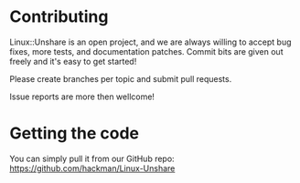 Contributing
==============
Linux::Unshare is an open project, and we are always willing to accept bug fixes, more tests, and documentation patches. 
Commit bits are given out freely and it's easy to get started!

Please create branches per topic and submit pull requests.

Issue reports are more then wellcome!

Getting the code
==============
You can simply pull it from our GitHub repo: https://github.com/hackman/Linux-Unshare


